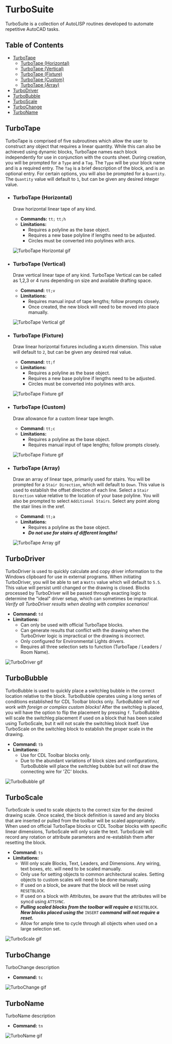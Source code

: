 # TurboSuite
TurboSuite is a collection of AutoLISP routines developed to automate repetitive AutoCAD tasks.

## Table of Contents
- [TurboTape](#turbotape)
  - [TurboTape (Horizontal)](#turbotape-horizontal)
  - [TurboTape (Vertical)](#turbotape-vertical)
  - [TurboTape (Fixture)](#turbotape-fixture)
  - [TurboTape (Custom)](#turbotape-custom)
  - [TurboTape (Array)](#turbotape-array)
- [TurboDriver](#turbodriver)
- [TurboBubble](#turbobubble)
- [TurboScale](#turboscale)
- [TurboChange](#turbochange)
- [TurboName](#turboname)

## TurboTape
TurboTape is comprised of five subroutines which allow the user to construct any object that requires a linear quantity. While this can also be achieved using dynamic blocks, TurboTape names each block independently for use in conjunction with the counts sheet. During creation, you will be prompted for a `Type` and a `Tag`. The `Type` will be your block name and is a required entry. The `Tag` is a brief description of the block, and is an optional entry. For certain options, you will also be prompted for a `Quantity`. The `Quantity` value will default to `1`, but can be given any desired integer value.

  - ### TurboTape (Horizontal)
    Draw horizontal linear tape of any kind.
     - **Commands:** `tt;` `tt;h`
     - **Limitations:**
       - Requires a polyline as the base object.
       - Requires a new base polyline if lengths need to be adjusted.
       - Circles must be converted into polylines with arcs.
  
      ![TurboTape Horizontal gif](/GIF/TurboTape(Horizontal).gif)

  - ### TurboTape (Vertical)
    Draw vertical linear tape of any kind. TurboTape Vertical can be called as 1,2,3 or 4 runs depending on size and available drafting space.
     - **Command:** `tt;v`
     - **Limitations:**
       - Requires manual input of tape lengths; follow prompts closely.
       - Once created, the new block will need to be moved into place manually.

      ![TurboTape Vertical gif](/GIF/TurboTape(Vertical).gif)

  - ### TurboTape (Fixture)
    Draw linear horizontal fixtures including a `Width` dimension. This value will default to `2`, but can be given any desired real value.
     - **Command:** `tt;f`
     - **Limitations:**
       - Requires a polyline as the base object.
       - Requires a new base polyline if lengths need to be adjusted.
       - Circles must be converted into polylines with arcs.

      ![TurboTape Fixture gif](/GIF/TurboTape(Fixture).gif)

  - ### TurboTape (Custom)
    Draw allowance for a custom linear tape length.
     - **Command:** `tt;c`
     - **Limitations:**
       - Requires a polyline as the base object.
       - Requires manual input of tape lengths; follow prompts closely.

      ![TurboTape Fixture gif](/GIF/TurboTape(Custom).gif)

  - ### TurboTape (Array)
    Draw an array of linear tape, primarily used for stairs. You will be prompted for a `Stair Direction`, which will default to `Down`. This value is used to establish the offset direction of each line. Select a `Stair Direction` value relative to the location of your base polyline. You will also be prompted to select `Additional Stairs`. Select any point along the stair lines in the xref.
     - **Command:** `tt;a`
     - **Limitations:**
       - Requires a polyline as the base object.
       - **_Do not use for stairs of different lengths!_**

      ![TurboTape Array gif](/GIF/TurboTape(Array).gif)

## TurboDriver
TurboDriver is used to quickly calculate and copy driver information to the Windows clipboard for use in external programs. When initiating TurboDriver, you will be able to set a `Watts` value which will default to `5.5`. This value will persist until changed or the drawing is closed. Blocks processed by TurboDriver will be passed through exacting logic to determine the "ideal" driver setup, which can sometimes be impractical. _Verify all TurboDriver results when dealing with complex scenarios!_
- **Command:** `td`
- **Limitations:**
  - Can only be used with official TurboTape blocks.
  - Can generate results that conflict with the drawing when the TurboDriver logic is impractical or the drawing is incorrect.
  - Only configured for Environmental Lights drivers.
  - Requires all three selection sets to function (TurboTape / Leaders / Room Name).

![TurboDriver gif](/GIF/TurboDriver.gif)

## TurboBubble
TurboBubble is used to quickly place a switchleg bubble in the correct location relative to the block. TurboBubble operates using a long series of conditions established for CDL Toolbar blocks only. _TurboBubble will not work with foreign or complex custom blocks!_ After the switchleg is placed, you will have the option to flip the placement by pressing `f`. TurboBubble will scale the switchleg placement if used on a block that has been scaled using TurboScale, but it will not scale the switchleg block itself. Use TurboScale on the switchleg block to establish the proper scale in the drawing.
- **Command:** `tb`
- **Limitations:**
  - Use for CDL Toolbar blocks only.
  - Due to the abundant variations of block sizes and configurations, TurboBubble will place the switchleg bubble but will not draw the connecting wire for 'ZC' blocks.

![TurboBubble gif](/GIF/TurboBubble.gif)

## TurboScale
TurboScale is used to scale objects to the correct size for the desired drawing scale. Once scaled, the block definition is saved and any blocks that are inserted or pulled from the toolbar will be scaled appropriately. When used on official TurboTape blocks or CDL Toolbar blocks with specific linear dimensions, TurboScale will only scale the text. TurboScale will record any rotation or attribute parameters and re-establish them after resetting the block.

- **Command:** `ts`
- **Limitations:**
  - Will only scale Blocks, Text, Leaders, and Dimensions. Any wiring, text boxes, etc. will need to be scaled manually.
  - Only use for setting objects to common architectural scales. Setting objects to custom scales will need to be done manually.
  - If used on a block, be aware that the block will be reset using `RESETBLOCK`.
  - If used on a block with Attributes, be aware that the attributes will be syncd using `ATTSYNC`.
  - **_Pulling scaled blocks from the toolbar will require a_** `RESETBLOCK`. **_New blocks placed using the_** `INSERT` **_command will not require a reset._**
  - Allow for ample time to cycle through all objects when used on a large selection set.

![TurboScale gif](/GIF/TurboScale.gif)

## TurboChange
TurboChange description
- **Command:** `tc`

![TurboChange gif](/GIF/TurboChange.gif)

## TurboName
TurboName description
- **Command:** `tn`

![TurboName gif](/GIF/TurboName.gif)
